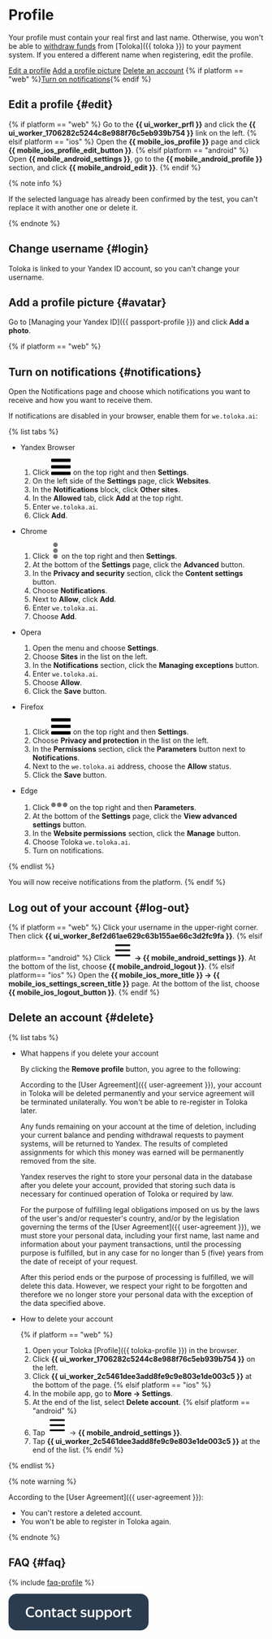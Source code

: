 # Profile

Your profile must contain your real first and last name. Otherwise, you won't be able to [withdraw funds](pay/about.md) from [Toloka]({{ toloka }}) to your payment system. If you entered a different name when registering, edit the profile.

[Edit a profile](#edit)
[Add a profile picture](#avatar)
[Delete an account](#delete)
{% if platform == "web" %}[Turn on notifications](#notifications){% endif %}


## Edit a profile {#edit}

{% if platform == "web" %} Go to the **{{ ui_worker_prfl }}** and click the **{{ ui_worker_1706282c5244c8e988f76c5eb939b754 }}** link on the left.
{% elsif platform == "ios" %} Open the **{{ mobile_ios_profile }}** page and click **{{ mobile_ios_profile_edit_button }}**.
{% elsif platform == "android" %} Open **{{ mobile_android_settings }}**, go to the **{{ mobile_android_profile }}** section, and click **{{ mobile_android_edit }}**.
{% endif %}

{% note info %}

If the selected language has already been confirmed by the test, you can't replace it with another one or delete it.

{% endnote %}

## Change username {#login}

Toloka is linked to your Yandex ID account, so you can't change your username.

## Add a profile picture {#avatar}

Go to [Managing your Yandex ID]({{ passport-profile }}) and click **Add a photo**.

{% if platform == "web" %}
## Turn on notifications {#notifications}

Open the Notifications page and choose which notifications you want to receive and how you want to receive them.

If notifications are disabled in your browser, enable them for `we.toloka.ai`:

{% list tabs %}

- Yandex Browser

   1. Click ![](assets/menu.svg) on the top right and then **Settings**.
   1. On the left side of the **Settings** page, click **Websites**.
   1. In the **Notifications** block, click **Other sites**.
   1. In the **Allowed** tab, click **Add** at the top right.
   1. Enter `we.toloka.ai`.
   1. Click **Add**.

- Chrome

   1. Click ![](assets/dots_vertical.svg) on the top right and then **Settings**.
   1. At the bottom of the **Settings** page, click the **Advanced** button.
   1. In the **Privacy and security** section, click the **Content settings** button.
   1. Choose **Notifications**.
   1. Next to **Allow**, click **Add**.
   1. Enter `we.toloka.ai`.
   1. Choose **Add**.

- Opera

   1. Open the menu and choose **Settings**.
   1. Choose **Sites** in the list on the left.
   1. In the **Notifications** section, click the **Managing exceptions** button.
   1. Enter `we.toloka.ai`.
   1. Choose **Allow**.
   1. Click the **Save** button.

- Firefox

   1. Click ![](assets/menu.svg) on the top right and then **Settings**.
   1. Choose **Privacy and protection** in the list on the left.
   1. In the **Permissions** section, click the **Parameters** button next to **Notifications**.
   1. Next to the `we.toloka.ai` address, choose the **Allow** status.
   1. Click the **Save** button.

- Edge

   1. Click ![](assets/dots_horizontal.svg) on the top right and then **Parameters**.
   1. At the bottom of the **Settings** page, click the **View advanced settings** button.
   1. In the **Website permissions** section, click the **Manage** button.
   1. Choose Toloka `we.toloka.ai`.
   1. Turn on notifications.

{% endlist %}

You will now receive notifications from the platform.
{% endif %}

## Log out of your account {#log-out}

{% if platform == "web" %}
Click your username in the upper-right corner. Then click **{{ ui_worker_8ef2d61ae629c63b155ae66c3d2fc9fa }}**.
{% elsif platform== "android" %}
Click **![](assets/hamburger-menu.svg) → {{ mobile_android_settings }}**. At the bottom of the list, choose **{{ mobile_android_logout }}**.
{% elsif platform== "ios" %}
Open the **{{ mobile_ios_more_title }} → {{ mobile_ios_settings_screen_title }}** page. At the bottom of the list, choose **{{ mobile_ios_logout_button }}**.
{% endif %}

## Delete an account {#delete}

{% list tabs %}

- What happens if you delete your account

   By clicking the **Remove profile** button, you agree to the following:

   According to the [User Agreement]({{ user-agreement }}), your account in Toloka will be deleted permanently and your service agreement will be terminated unilaterally. You won't be able to re-register in Toloka later.

   Any funds remaining on your account at the time of deletion, including your current balance and pending withdrawal requests to payment systems, will be returned to Yandex. The results of completed assignments for which this money was earned will be permanently removed from the site.

   Yandex reserves the right to store your personal data in the database after you delete your account, provided that storing such data is necessary for continued operation of Toloka or required by law.

   For the purpose of fulfilling legal obligations imposed on us by the laws of the user's and/or requester's country, and/or by the legislation governing the terms of the [User Agreement]({{ user-agreement }}), we must store your personal data, including your first name, last name and information about your payment transactions, until the processing purpose is fulfilled, but in any case for no longer than 5 (five) years from the date of receipt of your request.

   After this period ends or the purpose of processing is fulfilled, we will delete this data. However, we respect your right to be forgotten and therefore we no longer store your personal data with the exception of the data specified above.

- How to delete your account

   {% if platform == "web" %}
   1. Open your Toloka [Profile]({{ toloka-profile }}) in the browser.
   1. Click **{{ ui_worker_1706282c5244c8e988f76c5eb939b754 }}** on the left.
   1. Click **{{ ui_worker_2c5461dee3add8fe9c9e803e1de003c5 }}** at the bottom of the page.
      {% elsif platform == "ios" %}
   1. In the mobile app, go to **More → Settings**.
   1. At the end of the list, select **Delete account**.
      {% elsif platform == "android" %}
   1. Tap ![](assets/hamburger-menu.svg) → **{{ mobile_android_settings }}**.
   1. Tap **{{ ui_worker_2c5461dee3add8fe9c9e803e1de003c5 }}** at the end of the list.
      {% endif %}

{% endlist %}

{% note warning %}

According to the [User Agreement]({{ user-agreement }}):
- You can't restore a deleted account.
- You won't be able to register in Toloka again.

{% endnote %}

## FAQ {#faq}

{% include [faq-profile](_includes/profile/profile-faq/profile.md) %}

[![](assets/buttons/contact-support.svg)](troubleshooting/troubleshooting.md#not_working_properly)
